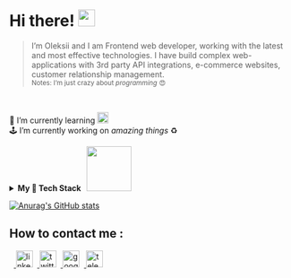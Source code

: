 
# Hi there!  <img src="https://raw.githubusercontent.com/MartinHeinz/MartinHeinz/master/wave.gif" width="30px"> 
  > I’m Oleksii and I am Frontend web developer, working with the latest and most effective technologies.  I have build complex web-applications with 3rd party API integrations, e-commerce websites, customer relationship management.
  ></br><sub>Notes:&nbsp;</sub><sub>I’m just crazy about *programming* :heart_eyes:</sub>
</br>

🌱 I’m currently learning  <img src="https://web-creator.ru/uploads/Page/22/nodejs.svg"
     alt="Markdown Monster icon" width=20px
      /> </br>
  🕹 I’m currently working on _amazing things_ ♻️


  <details>
      <summary><b>My 🦾 Tech Stack &nbsp; <img src="https://media2.giphy.com/media/hCfESQ8r1eBOg/giphy.gif?cid=ecf05e47r3coxrszkdm3l11rfqzir1rtp4pj5mvm8vlpnqdg&rid=giphy.gif&ct=g" width="80px">  </b>  </summary><br/>
      <img height=50 src="https://cdn.jsdelivr.net/gh/devicons/devicon/icons/html5/html5-original.svg" alt="icon-html5"/>
      <img height=50 src="https://cdn.jsdelivr.net/gh/devicons/devicon/icons/css3/css3-original.svg" alt="icon-css3"/>
      <img height=50 src="https://cdn.jsdelivr.net/gh/devicons/devicon/icons/sass/sass-original.svg" alt="icon-css3"/>
      <img height=50 src="https://cdn.jsdelivr.net/gh/devicons/devicon/icons/javascript/javascript-original.svg" alt="icon-javascript"/>
      <img height=50 src="https://cdn.jsdelivr.net/gh/devicons/devicon/icons/typescript/typescript-original.svg" alt="icon-typescript"/>
      <img height=50 src="https://cdn.jsdelivr.net/gh/devicons/devicon/icons/react/react-original.svg" alt="icon-react"/>
      <img height=50 src="https://cdn.jsdelivr.net/gh/devicons/devicon/icons/materialui/materialui-original.svg" alt="material-css3"/>
      <img height=50 src="https://cdn.jsdelivr.net/gh/devicons/devicon/icons/redux/redux-original.svg" alt="icon-redux"/>
      <img height=50 src="https://cdn.jsdelivr.net/gh/devicons/devicon/icons/nextjs/nextjs-original.svg" alt="nextjs-redux"/>
      <img height=50 src="https://cdn.jsdelivr.net/gh/devicons/devicon/icons/graphql/graphql-plain.svg" alt="graphql-redux"/>
      <img height=50 src="https://cdn.jsdelivr.net/gh/devicons/devicon/icons/nodejs/nodejs-original.svg" alt="nodejs-redux"/>
      <img height=50 src="https://cdn.jsdelivr.net/gh/devicons/devicon/icons/express/express-original.svg" alt="express-redux"/>
      <img height=50 src="https://cdn.jsdelivr.net/gh/devicons/devicon/icons/git/git-original.svg" alt="git-redux"/>
      <img height=50 src="https://cdn.jsdelivr.net/gh/devicons/devicon/icons/firebase/firebase-plain.svg" alt="firebase-redux"/>
      <img height=50 src="https://cdn.jsdelivr.net/gh/devicons/devicon/icons/mongodb/mongodb-original.svg" alt="firebase-redux"/>
  </details>




  [![Anurag's GitHub stats](https://github-readme-stats.vercel.app/api?username=AlexeyGrk&hide_border=true&theme=vue&show_icons=true)](https://github.com/AlexeyGrk/AlexeyGrk)


##  How to contact me : 
&nbsp;&nbsp;<a  href="https://www.linkedin.com/in/alexey-gmirko/" target="_blank" rel="noopener"> <img height=30 src="https://cdn.jsdelivr.net/gh/devicons/devicon/icons/linkedin/linkedin-original.svg" alt="linkedin-icon"/></a>
&nbsp;<a  href="https://twitter.com/alxgmrk" target="_blank" rel="noopener"> <img height=30 src="https://cdn.jsdelivr.net/gh/devicons/devicon/icons/twitter/twitter-original.svg" alt="twitter-icon"/></a>
&nbsp;<a  href="mailto:alexgmirko@gmail.com" target="_blank" rel="noopener"> <img height=30 src="https://cdn.jsdelivr.net/gh/devicons/devicon/icons/google/google-original.svg" alt="google-icon"/></a>
&nbsp;<a  href="https://telegram.me/alexeygmirko" target="_blank" rel="noopener"> <img height=30 src="https://upload.wikimedia.org/wikipedia/commons/8/82/Telegram_logo.svg" alt="telegram-icon"/></a>


<!--
**AlexeyGrk/AlexeyGrk** is a ✨ _special_ ✨ repository because its `README.md` (this file) appears on your GitHub profile.

Here are some ideas to get you started:

- 🔭 I’m currently working on ...
- 🌱 I’m currently learning ...
- 👯 I’m looking to collaborate on ...
- 🤔 I’m looking for help with ...
- 💬 Ask me about ...
- 📫 How to reach me: ...
- 😄 Pronouns: ...
- ⚡ Fun fact: ...

-->
